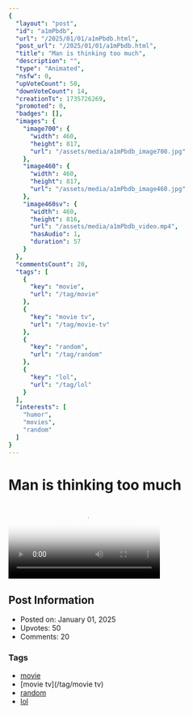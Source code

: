 ```yaml
---
{
  "layout": "post",
  "id": "a1mPbdb",
  "url": "/2025/01/01/a1mPbdb.html",
  "post_url": "/2025/01/01/a1mPbdb.html",
  "title": "Man is thinking too much",
  "description": "",
  "type": "Animated",
  "nsfw": 0,
  "upVoteCount": 50,
  "downVoteCount": 14,
  "creationTs": 1735726269,
  "promoted": 0,
  "badges": [],
  "images": {
    "image700": {
      "width": 460,
      "height": 817,
      "url": "/assets/media/a1mPbdb_image700.jpg"
    },
    "image460": {
      "width": 460,
      "height": 817,
      "url": "/assets/media/a1mPbdb_image460.jpg"
    },
    "image460sv": {
      "width": 460,
      "height": 816,
      "url": "/assets/media/a1mPbdb_video.mp4",
      "hasAudio": 1,
      "duration": 57
    }
  },
  "commentsCount": 20,
  "tags": [
    {
      "key": "movie",
      "url": "/tag/movie"
    },
    {
      "key": "movie tv",
      "url": "/tag/movie-tv"
    },
    {
      "key": "random",
      "url": "/tag/random"
    },
    {
      "key": "lol",
      "url": "/tag/lol"
    }
  ],
  "interests": [
    "humor",
    "movies",
    "random"
  ]
}
---
```


# Man is thinking too much

<video controls playsinline loop poster="/assets/media/a1mPbdb_image460.jpg">
  <source src="/assets/media/a1mPbdb_video.mp4" type="video/mp4">
  Your browser does not support the video tag.
</video>

## Post Information

- Posted on: January 01, 2025
- Upvotes: 50
- Comments: 20

### Tags

- [movie](/tag/movie)
- [movie tv](/tag/movie tv)
- [random](/tag/random)
- [lol](/tag/lol)

